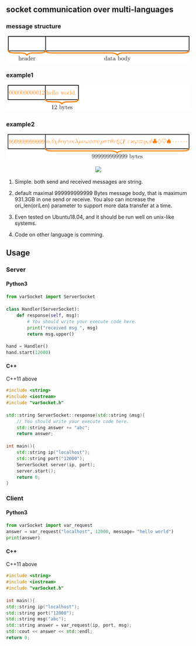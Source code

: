 ## socket communication over multi-languages


### message structure
![data](imgs/explain.png)
### example1
![data](imgs/example1.png)
### example2
![data](imgs/example2.png)

<p align="center"> 
<img src="imgs/data.pdf">
</p>

1. Simple. both send and received messages are string.

2. default maximal 999999999999 Bytes message body, that is maximum 931.3GB in one send or receive. You also can increase the ori_len(oriLen) parameter to support more data transfer at a time.

3. Even tested on Ubuntu18.04, and it should be run well on unix-like systems.

4. Code on other language is comming. 


## Usage

### Server
#### Python3

```Python
from varSocket import ServerSocket

class Handler(ServerSocket):
    def response(self, msg):
        # You should write your execute code here.
        print("received msg ", msg)
        return msg.upper()

hand = Handler()
hand.start(12000)
```

#### C++
C++11 above
```C++
#include <string>                                                                                               
#include <iostream>                                                                                             
#include "varSocket.h"                                                                                          
                                                                                                                
std::string ServerSocket::response(std::string &msg){
    // You should write your execute code here.
    std::string answer += "abc";
    return answer; 
                                                                                                                
int main(){ 
    std::string ip("localhost");
    std::string port("12000");
    ServerSocket server(ip, port);
    server.start(); 
    return 0;
}
```


### Client
#### Python3

```Python
from varSocket import var_request
answer = var_request("localhost", 12000, message= "hello world")
print(answer)
```


#### C++
C++11 above
```C++
#include <string>
#include <iostream>
#include "varSocket.h"

int main(){
std::string ip("localhost");
std::string port("12000"); 
std::string msg("abc"); 
std::string answer = var_request(ip, port, msg);
std::cout << answer << std::endl;
return 0;
```
